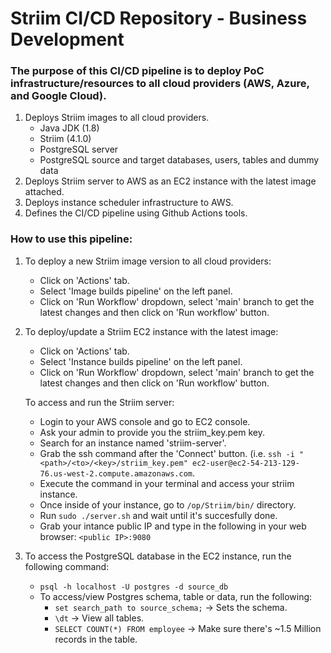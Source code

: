 # Striim CI/CD Repository - Business Development
### The purpose of this CI/CD pipeline is to deploy PoC infrastructure/resources to all cloud providers (AWS, Azure, and Google Cloud).

1) Deploys Striim images to all cloud providers.
    - Java JDK (1.8)
    - Striim (4.1.0)
    - PostgreSQL server
    - PostgreSQL source and target databases, users, tables and dummy data
2) Deploys Striim server to AWS as an EC2 instance with the latest image attached.
3) Deploys instance scheduler infrastructure to AWS.
4) Defines the CI/CD pipeline using Github Actions tools.

### How to use this pipeline:
1) To deploy a new Striim image version to all cloud providers:
    - Click on 'Actions' tab.
    - Select 'Image builds pipeline' on the left panel.
    - Click on 'Run Workflow' dropdown, select 'main' branch to get the latest changes and then click on 'Run workflow' button.
 
2) To deploy/update a Striim EC2 instance with the latest image:
    - Click on 'Actions' tab.
    - Select 'Instance builds pipeline' on the left panel.
    - Click on 'Run Workflow' dropdown, select 'main' branch to get the latest changes and then click on 'Run workflow' button.
    
    To access and run the Striim server:
     - Login to your AWS console and go to EC2 console.
     - Ask your admin to provide you the striim_key.pem key.
     - Search for an instance named 'striim-server'.
     - Grab the ssh command after the 'Connect' button. (i.e. `ssh -i "<path>/<to>/<key>/striim_key.pem" ec2-user@ec2-54-213-129-76.us-west-2.compute.amazonaws.com`.
     - Execute the command in your terminal and access your striim instance.
     - Once inside of your instance, go to `/op/Striim/bin/` directory.
     - Run `sudo ./server.sh` and wait until it's succesfully done.
     - Grab your intance public IP and type in the following in your web browser: `<public IP>:9080`

3) To access the PostgreSQL database in the EC2 instance, run the following command:
    - `psql -h localhost -U postgres -d source_db`
    - To access/view Postgres schema, table or data, run the following:
        - `set search_path to source_schema;` -> Sets the schema.
        - `\dt` -> View all tables.
        - `SELECT COUNT(*) FROM employee` -> Make sure there's ~1.5 Million records in the table.
 
      
